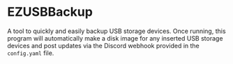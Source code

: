 # EZUSBBackup

A tool to quickly and easily backup USB storage devices. Once running, this program will automatically make a disk image for any inserted USB storage devices and post updates via the Discord webhook provided in the `config.yaml` file.